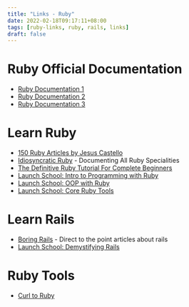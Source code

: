 ```yaml
---
title: "Links - Ruby"
date: 2022-02-18T09:17:11+08:00
tags: [ruby-links, ruby, rails, links]
draft: false
---
```


# Ruby Official Documentation
* [Ruby Documentation 1](https://www.rubydoc.info/stdlib/core/index)
* [Ruby Documentation 2](http://ruby-doc.org/)
* [Ruby Documentation 3](https://devdocs.io/ruby/)

# Learn Ruby
* [150 Ruby Articles by Jesus Castello](https://www.rubyguides.com/ruby-post-index/)
* [Idiosyncratic Ruby](https://idiosyncratic-ruby.com/) - Documenting All Ruby Specialities
* [The Definitive Ruby Tutorial For Complete Beginners](https://www.rubyguides.com/ruby-tutorial/)
* [Launch School: Intro to Programming with Ruby](https://launchschool.com/books/ruby)
* [Launch School: OOP with Ruby](https://launchschool.com/books/oo_ruby)
* [Launch School: Core Ruby Tools](https://launchschool.com/books/core_ruby_tools)

# Learn Rails
* [Boring Rails](https://boringrails.com/) - Direct to the point articles about rails
* [Launch School: Demystifying Rails](https://launchschool.com/books/demystifying_rails)

# Ruby Tools
* [Curl to Ruby](https://jhawthorn.github.io/curl-to-ruby/)
